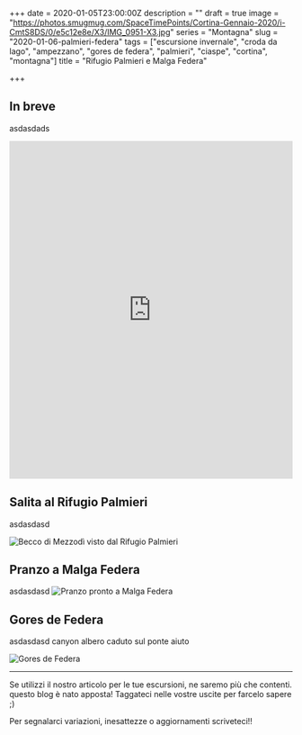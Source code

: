 +++
date = 2020-01-05T23:00:00Z
description = ""
draft = true
image = "https://photos.smugmug.com/SpaceTimePoints/Cortina-Gennaio-2020/i-CmtS8DS/0/e5c12e8e/X3/IMG_0951-X3.jpg"
series = "Montagna"
slug = "2020-01-06-palmieri-federa"
tags = ["escursione invernale", "croda da lago", "ampezzano", "gores de federa", "palmieri", "ciaspe", "cortina", "montagna"]
title = "Rifugio Palmieri e Malga Federa"

+++
## In breve

asdasdads

<iframe src="https://www.komoot.com/tour/108777311/embed?profile=1" width="100%" height="600" frameborder="0" scrolling="no"></iframe>

## Salita al Rifugio Palmieri

asdasdasd

![Becco di Mezzodì visto dal Rifugio Palmieri](https://photos.smugmug.com/SpaceTimePoints/Cortina-Gennaio-2020/i-DfJgpKP/0/c2897d3d/X3/IMG_0965-X3.jpg)

## Pranzo a Malga Federa

asdasdasd
![Pranzo pronto a Malga Federa](https://photos.smugmug.com/SpaceTimePoints/Cortina-Gennaio-2020/i-HPkqtC5/0/d7e4615a/X3/IMG_0983-X3.jpg "Pranzo pronto a Malga Federa")

## Gores de Federa

asdasdasd canyon albero caduto sul ponte aiuto

![Gores de Federa](https://photos.smugmug.com/SpaceTimePoints/Cortina-Gennaio-2020/i-7jTzB56/0/5830a42a/X3/IMG_0989-X3.jpg "Gores de Federa")

***

Se utilizzi il nostro articolo per le tue escursioni, ne saremo più che contenti. questo blog è nato apposta! Taggateci nelle vostre uscite per farcelo sapere ;)

Per segnalarci variazioni, inesattezze o aggiornamenti scriveteci!!